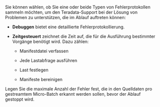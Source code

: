 Sie können wählen, ob Sie eine oder beide Typen von Fehlerprotokollen sammeln möchten, um den Teradata-Support bei der Lösung von Problemen zu unterstützen, die im Ablauf auftreten können:

-   **Debuggen** bietet eine detaillierte Fehlerprotokollierung.

-   **Zeitgesteuert** zeichnet die Zeit auf, die für die Ausführung bestimmter Vorgänge benötigt wird. Dazu zählen:

    -   Manifestdatei verfassen

    -   Jede Lastabfrage ausführen

    -   Last festlegen

    -   Manifeste bereinigen

Legen Sie die maximale Anzahl der Fehler fest, die in den Quelldaten pro gestreamtem Micro-Batch erkannt werden sollen, bevor der Ablauf gestoppt wird.

